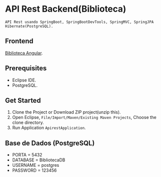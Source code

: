 # API Rest Backend(Biblioteca)

    API Rest usando SpringBoot, SpringBootDevTools, SpringMVC, SpringJPA Hibernate(PostgreSQL).

## Frontend
 [Biblioteca Angular](https://github.com/gildo-farias/Angular_NodeJS). 
    
## Prerequisites
 - Eclipse IDE. 
 - PostgreSQL.
 
## Get Started
 1. Clone the Project or Download ZIP project(unzip this). 
 2. Open Eclipse, `File/Import/Maven/Existing Maven Projects`, Choose the clone directory.
 3. Run Application `ApirestApplication`.
 
## Base de Dados (PostgreSQL)
- PORTA = 5432 
- DATABASE = BibliotecaDB    
- USERNAME = postgres
- PASSWORD = 123456
